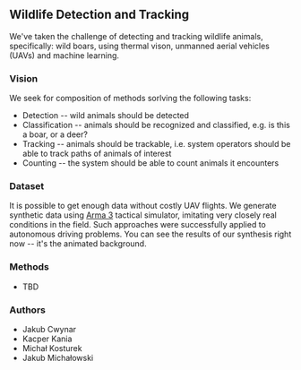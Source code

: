 ## Wildlife Detection and Tracking

We've taken the challenge of detecting and tracking wildlife animals, specifically: wild boars, using thermal vison, unmanned aerial vehicles (UAVs) and machine learning. 

### Vision

We seek for composition of methods sorlving the following tasks:
- Detection -- wild animals should be detected
- Classification -- animals should be recognized and classified, e.g. is this a boar, or a deer?
- Tracking -- animals should be trackable, i.e. system operators should be able to track paths of animals of interest
- Counting -- the system should be able to count animals it encounters

### Dataset

It is possible to get enough data without costly UAV flights. We generate synthetic data using [Arma 3](https://arma3.com/) tactical simulator, imitating very closely real conditions in the field. Such approaches were successfully applied to autonomous driving problems. You can see the results of our synthesis right now -- it's the animated background.

### Methods

- TBD

### Authors

- Jakub Cwynar
- Kacper Kania
- Michał Kosturek
- Jakub Michałowski
